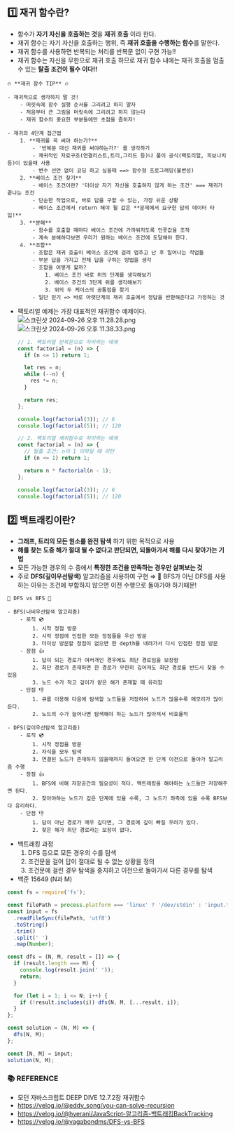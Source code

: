 ## 1️⃣ 재귀 함수란?

- 함수가 **자기 자신을 호출하는 것**을 **재귀 호출** 이라 한다.
- 재귀 함수는 자기 자신을 호출하는 행위, 즉 **재귀 호출을 수행하는 함수**를 말한다.
- 재귀 함수를 사용하면 반복되는 처리를 반복문 없이 구현 가능!!
- 재귀 함수는 자신을 무한으로 재귀 호출 하므로 재귀 함수 내에는 재귀 호출을 멈출 수 있는 **탈출 조건이 필수 이다!!**

```abap
🔥 **재귀 함수 TIP** 🔥

- 재귀적으로 생각하지 말 것!
	- 머릿속에 함수 실행 순서를 그리려고 하지 말자
	- 처음부터 큰 그림을 머릿속에 그리려고 하지 않는다
	- 재귀 함수의 중요한 부분들에만 초점을 좁히자!

- 재귀의 4단계 접근법
	1. **재귀를 꼭 써야 하는가?**
		- '반복문 대신 재귀를 써야하는가?' 를 생각하기
		- 재귀적인 자료구조(연결리스트,트리,그리드 등)나 풀이 공식(팩토리얼, 피보나치 등)이 있을때 사용
		- 변수 선언 없이 코딩 하고 싶을때 ==> 함수형 프로그래밍(불변성)
	2. **베이스 조건 찾기**
		- 베이스 조건이란? '더이상 자기 자신을 호출하지 않게 하는 조건' === 재귀가 끝나는 조건
		- 단순한 작업으로, 바로 답을 구할 수 있는, 가장 쉬운 상황
		- 베이스 조건에서 return 해야 될 값은 **문제에서 요구한 답의 데이터 타입!**
	3. **분해**
		- 함수를 호출할 때마다 베이스 조건에 가까워지도록 인풋값을 조작
		- 계속 분해하다보면 우리가 원하는 베이스 조건에 도달해야 한다.
	4. **조합**
		- 조합은 재귀 호출이 베이스 조건에 걸려 멈추고 난 후 일어나는 작업들
		- 부분 답을 가지고 전체 답을 구하는 방법을 생각
		- 조합을 어떻게 할까?
			1. 베이스 조건 바로 위의 단계를 생각해보기
			2. 베이스 조건의 3단계 위를 생각해보기
			3. 위의 두 케이스의 공통점을 찾기
		- 일단 믿기 => 바로 아랫단계의 재귀 호출에서 정답을 반환해준다고 가정하는 것
```

- 팩토리얼 예제는 가장 대표적인 재귀함수 예제이다.
  ![스크린샷 2024-09-26 오후 11.28.28.png](https://prod-files-secure.s3.us-west-2.amazonaws.com/8b6f698e-8a67-4ad1-94b0-53ee956264c9/149209d8-d547-4463-91ce-6ea7bdaed490/%E1%84%89%E1%85%B3%E1%84%8F%E1%85%B3%E1%84%85%E1%85%B5%E1%86%AB%E1%84%89%E1%85%A3%E1%86%BA_2024-09-26_%E1%84%8B%E1%85%A9%E1%84%92%E1%85%AE_11.28.28.png)
  ![스크린샷 2024-09-26 오후 11.38.33.png](https://prod-files-secure.s3.us-west-2.amazonaws.com/8b6f698e-8a67-4ad1-94b0-53ee956264c9/09b7e230-f4d8-4bda-8a1b-6ebaa4840900/%E1%84%89%E1%85%B3%E1%84%8F%E1%85%B3%E1%84%85%E1%85%B5%E1%86%AB%E1%84%89%E1%85%A3%E1%86%BA_2024-09-26_%E1%84%8B%E1%85%A9%E1%84%92%E1%85%AE_11.38.33.png)

  ```jsx
  // 1. 팩토리얼 반복문으로 처리하는 예제
  const factorial = (n) => {
    if (n <= 1) return 1;

    let res = n;
    while (--n) {
      res *= n;
    }

    return res;
  };

  console.log(factorial(3)); // 6
  console.log(factorial(5)); // 120

  // 2. 팩토리얼 재귀함수로 처리하는 예제
  const factorial = (n) => {
    // 탈출 조건: n이 1 이하일 때 리턴
    if (n <= 1) return 1;

    return n * factorial(n - 1);
  };

  console.log(factorial(3)); // 6
  console.log(factorial(5)); // 120
  ```

## 2️⃣ 백트래킹이란?

- **그래프, 트리의 모든 원소를 완전 탐색** 하기 위한 목적으로 사용
- **해를 찾는 도중 해가 절대 될 수 없다고 판단되면, 되돌아가서 해를 다시 찾아가는 기법**
- 모든 가능한 경우의 수 중에서 **특정한 조건을 만족하는 경우만 살펴보는 것**
- 주로 **DFS(깊이우선탐색)** 알고리즘을 사용하여 구현
  ⇒ 🚨 BFS가 아닌 DFS를 사용하는 이유는 조건에 부합하지 않으면 이전 수행으로 돌아가야 하기때문!

```abap
📝 DFS vs BFS 📝

- BFS(너비우선탐색 알고리즘)
	- 로직 💿
		1. 시작 정점 방문
		2. 시작 정점에 인접한 모든 정점들을 우선 방문
		3. 더이상 방문할 정점이 없으면 한 depth를 내려가서 다시 인접한 정점 방문
	- 장점 👍
		1. 답이 되는 경로가 여러개인 경우에도 최단 경로임을 보장함
		2. 최단 경로가 존재하면 한 경로가 무한히 깊어져도 최단 경로를 반드시 찾을 수 있음
		3. 노드 수가 적고 깊이가 얕은 해가 존재할 때 유리함
	- 단점 👎
		1. 큐를 이용해 다음에 탐색할 노드들을 저장하여 노드가 많을수록 메모리가 많이 든다.
		2. 노드의 수가 늘어나면 탐색해야 하는 노드가 많아져서 비효율적

- DFS(깊이우선탐색 알고리즘)
	- 로직 💿
		1. 시작 정점을 방문
		2. 자식을 모두 탐색
		3. 연결된 노드가 존재하지 않을때까지 들어오면 한 단계 이전으로 돌아가 알고리즘 수행
	- 장점 👍
		1. BFS에 비해 저장공간의 필요성이 적다. 백트래킹을 해야하는 노드들만 저장해주면 된다.
		2. 찾아야하는 노드가 깊은 단계에 있을 수록, 그 노드가 좌측에 있을 수록 BFS보다 유리하다.
	- 단점 👎
		1. 답이 아닌 경로가 매우 깊다면, 그 경로에 깊이 빠질 우려가 있다.
		2. 찾은 해가 최단 경로라는 보장이 없다.
```

- 백트래킹 과정
  1. DFS 등으로 모든 경우의 수를 탐색
  2. 조건문을 걸어 답이 절대로 될 수 없는 상황을 정의
  3. 조건문에 걸린 경우 탐색을 중지하고 이전으로 돌아가서 다른 경우를 탐색
- 백준 15649 (N과 M)

```jsx
const fs = require('fs');

const filePath = process.platform === 'linux' ? '/dev/stdin' : 'input.txt';
const input = fs
  .readFileSync(filePath, 'utf8')
  .toString()
  .trim()
  .split(' ')
  .map(Number);

const dfs = (N, M, result = []) => {
  if (result.length === M) {
    console.log(result.join(' '));
    return;
  }

  for (let i = 1; i <= N; i++) {
    if (!result.includes(i)) dfs(N, M, [...result, i]);
  }
};

const solution = (N, M) => {
  dfs(N, M);
};

const [N, M] = input;
solution(N, M);
```

### 📚 REFERENCE

- 모던 자바스크립트 DEEP DIVE 12.7.2장 재귀함수
- https://velog.io/@eddy_song/you-can-solve-recursion
- https://velog.io/@hyerani/JavaScript-알고리즘-백트래킹BackTracking
- https://velog.io/@vagabondms/DFS-vs-BFS
